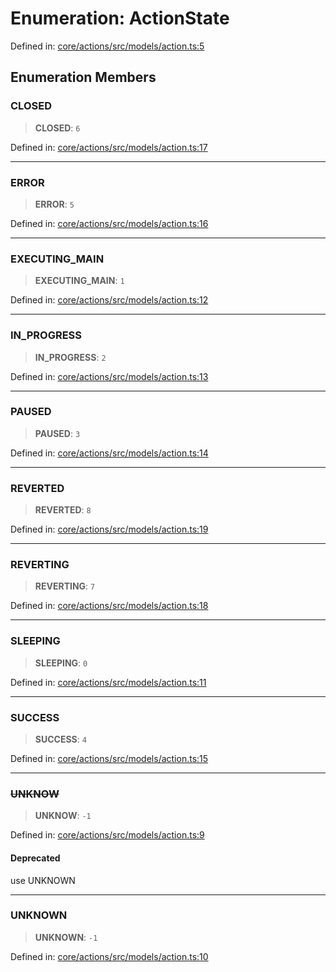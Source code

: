 # Enumeration: ActionState

Defined in: [core/actions/src/models/action.ts:5](https://github.com/LaWebcapsule/orbits/blob/077d66e33fe6ba2aa79ca127b839e3865739df1e/core/actions/src/models/action.ts#L5)

## Enumeration Members

### CLOSED

> **CLOSED**: `6`

Defined in: [core/actions/src/models/action.ts:17](https://github.com/LaWebcapsule/orbits/blob/077d66e33fe6ba2aa79ca127b839e3865739df1e/core/actions/src/models/action.ts#L17)

***

### ERROR

> **ERROR**: `5`

Defined in: [core/actions/src/models/action.ts:16](https://github.com/LaWebcapsule/orbits/blob/077d66e33fe6ba2aa79ca127b839e3865739df1e/core/actions/src/models/action.ts#L16)

***

### EXECUTING\_MAIN

> **EXECUTING\_MAIN**: `1`

Defined in: [core/actions/src/models/action.ts:12](https://github.com/LaWebcapsule/orbits/blob/077d66e33fe6ba2aa79ca127b839e3865739df1e/core/actions/src/models/action.ts#L12)

***

### IN\_PROGRESS

> **IN\_PROGRESS**: `2`

Defined in: [core/actions/src/models/action.ts:13](https://github.com/LaWebcapsule/orbits/blob/077d66e33fe6ba2aa79ca127b839e3865739df1e/core/actions/src/models/action.ts#L13)

***

### PAUSED

> **PAUSED**: `3`

Defined in: [core/actions/src/models/action.ts:14](https://github.com/LaWebcapsule/orbits/blob/077d66e33fe6ba2aa79ca127b839e3865739df1e/core/actions/src/models/action.ts#L14)

***

### REVERTED

> **REVERTED**: `8`

Defined in: [core/actions/src/models/action.ts:19](https://github.com/LaWebcapsule/orbits/blob/077d66e33fe6ba2aa79ca127b839e3865739df1e/core/actions/src/models/action.ts#L19)

***

### REVERTING

> **REVERTING**: `7`

Defined in: [core/actions/src/models/action.ts:18](https://github.com/LaWebcapsule/orbits/blob/077d66e33fe6ba2aa79ca127b839e3865739df1e/core/actions/src/models/action.ts#L18)

***

### SLEEPING

> **SLEEPING**: `0`

Defined in: [core/actions/src/models/action.ts:11](https://github.com/LaWebcapsule/orbits/blob/077d66e33fe6ba2aa79ca127b839e3865739df1e/core/actions/src/models/action.ts#L11)

***

### SUCCESS

> **SUCCESS**: `4`

Defined in: [core/actions/src/models/action.ts:15](https://github.com/LaWebcapsule/orbits/blob/077d66e33fe6ba2aa79ca127b839e3865739df1e/core/actions/src/models/action.ts#L15)

***

### ~~UNKNOW~~

> **UNKNOW**: `-1`

Defined in: [core/actions/src/models/action.ts:9](https://github.com/LaWebcapsule/orbits/blob/077d66e33fe6ba2aa79ca127b839e3865739df1e/core/actions/src/models/action.ts#L9)

#### Deprecated

use UNKNOWN

***

### UNKNOWN

> **UNKNOWN**: `-1`

Defined in: [core/actions/src/models/action.ts:10](https://github.com/LaWebcapsule/orbits/blob/077d66e33fe6ba2aa79ca127b839e3865739df1e/core/actions/src/models/action.ts#L10)
